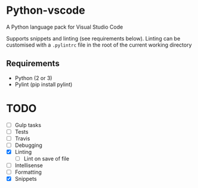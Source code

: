 # Python-vscode

A Python language pack for Visual Studio Code

Supports snippets and linting (see requirements below).
Linting can be customised with a `.pylintrc` file in the root of the current working directory 

## Requirements
* Python (2 or 3)
* Pylint (pip install pylint)

# TODO

* [ ] Gulp tasks
* [ ] Tests
* [ ] Travis
* [ ] Debugging
* [x] Linting
  * [ ] Lint on save of file
* [ ] Intellisense
* [ ] Formatting
* [x] Snippets
